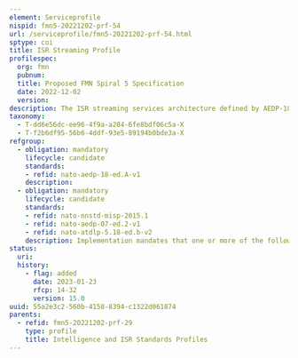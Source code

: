 ```yaml
---
element: Serviceprofile
nispid: fmn5-20221202-prf-54
url: /serviceprofile/fmn5-20221202-prf-54.html
sptype: coi
title: ISR Streaming Profile
profilespec:
  org: fmn
  pubnum: 
  title: Proposed FMN Spiral 5 Specification
  date: 2022-12-02
  version: 
description: The ISR streaming services architecture defined by AEDP-18 covers the ISR enterprise wide sharing and management of streaming data, i.e. data generated by sensors and which is periodically updated. The ISR Streaming Services Standard mandates support for streams of one or more of the data types  Ground Moving Target Indicator (GMTI),Motion imagery,Link 16. The supported datatype(s) of the ISR Streaming Services are required information in the Joining instructions.
taxonomy:
  - T-dd6e56dc-ee96-4f9a-a284-6fe8bdf06c5a-X
  - T-f2b6df95-56b6-4ddf-93e5-89194b0bde3a-X
refgroup:
  - obligation: mandatory
    lifecycle: candidate
    standards: 
    - refid: nato-aedp-18-ed.A-v1
    description: 
  - obligation: mandatory
    lifecycle: candidate
    standards: 
    - refid: nato-nnstd-misp-2015.1
    - refid: nato-aedp-07-ed.2-v1
    - refid: nato-atdlp-5.18-ed.b-v2
    description: Implementation mandates that one or more of the following standards be implemented 
status:
  uri: 
  history: 
    - flag: added
      date: 2023-01-23
      rfcp: 14-32
      version: 15.0
uuid: 55a2e3c2-560b-4158-8394-c1322d061874
parents:
  - refid: fmn5-20221202-prf-29
    type: profile
    title: Intelligence and ISR Standards Profiles
---
```

